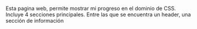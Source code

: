 Esta pagina web, permite mostrar mi progreso en el dominio de CSS. Incluye 4 secciones principales.
Entre las que se encuentra un header, una sección de información